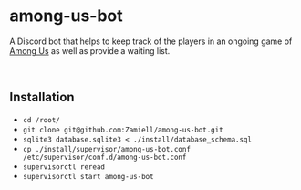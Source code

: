 # among-us-bot

A Discord bot that helps to keep track of the players in an ongoing game of <a href="https://store.steampowered.com/app/945360/Among_Us/">Among Us</a> as well as provide a waiting list.

<br />

## Installation

* `cd /root/`
* `git clone git@github.com:Zamiell/among-us-bot.git`
* `sqlite3 database.sqlite3 < ./install/database_schema.sql`
* `cp ./install/supervisor/among-us-bot.conf /etc/supervisor/conf.d/among-us-bot.conf`
* `supervisorctl reread`
* `supervisorctl start among-us-bot`
